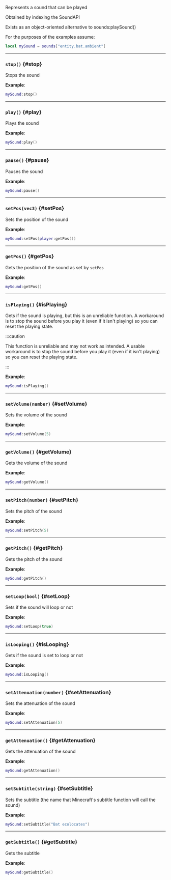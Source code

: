 Represents a sound that can be played

Obtained by indexing the SoundAPI

Exists as an object-oriented alternative to sounds:playSound()

For the purposes of the examples assume:

```lua
local mySound = sounds["entity.bat.ambient"]
```

---

### `stop()` {#stop}

Stops the sound

**Example**:

```lua
mySound:stop()
```

---

### `play()` {#play}

Plays the sound

**Example**:

```lua
mySound:play()
```

---

### `pause()` {#pause}

Pauses the sound

**Example**:

```lua
mySound:pause()
```

---

### `setPos(vec3)` {#setPos}

Sets the position of the sound

**Example**:

```lua
mySound:setPos(player:getPos())
```

---

### `getPos()` {#getPos}

Gets the position of the sound as set by <code>setPos</code>

**Example**:

```lua
mySound:getPos()
```

---

### `isPlaying()` {#isPlaying}

Gets if the sound is playing, but this is an unreliable function. A workaround is to stop the sound before you play it (even if it isn't playing) so you can reset the playing state.

:::caution

This function is unreliable and may not work as intended. A usable workaround is to stop the sound before you play it (even if it isn't playing) so you can reset the playing state.

:::

**Example**:

```lua
mySound:isPlaying()
```

---

### `setVolume(number)` {#setVolume}

Sets the volume of the sound

**Example**:

```lua
mySound:setVolume(5)
```

---

### `getVolume()` {#getVolume}

Gets the volume of the sound

**Example**:

```lua
mySound:getVolume()
```

---

### `setPitch(number)` {#setPitch}

Sets the pitch of the sound

**Example**:

```lua
mySound:setPitch(5)
```

---

### `getPitch()` {#getPitch}

Gets the pitch of the sound

**Example**:

```lua
mySound:getPitch()
```

---

### `setLoop(bool)` {#setLoop}

Sets if the sound will loop or not

**Example**:

```lua
mySound:setLoop(true)
```

---

### `isLooping()` {#isLooping}

Gets if the sound is set to loop or not

**Example**:

```lua
mySound:isLooping()
```

---

### `setAttenuation(number)` {#setAttenuation}

Sets the attenuation of the sound

**Example**:

```lua
mySound:setAttenuation(5)
```

---

### `getAttenuation()` {#getAttenuation}

Gets the attenuation of the sound

**Example**:

```lua
mySound:getAttenuation()
```

---

### `setSubtitle(string)` {#setSubtitle}

Sets the subtitle (the name that Minecraft's subtitle function will call the sound)

**Example**:

```lua
mySound:setSubtitle("Bat ecolocates")
```

---

### `getSubtitle()` {#getSubtitle}

Gets the subtitle

**Example**:

```lua
mySound:getSubtitle()
```
